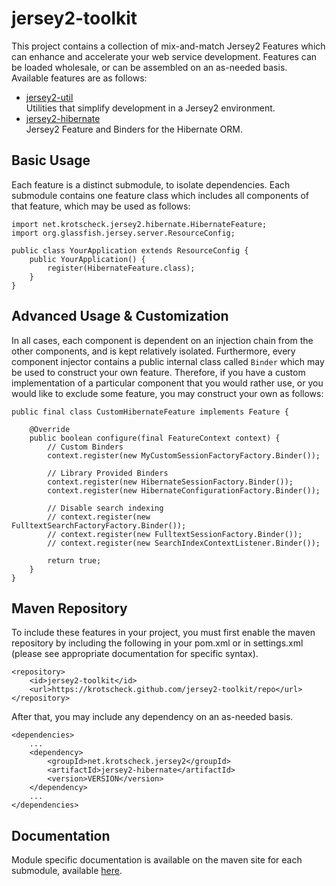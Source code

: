 # jersey2-toolkit

This project contains a collection of mix-and-match Jersey2 Features which
can enhance and accelerate your web service development. Features can be 
loaded wholesale, or can be assembled on an as-needed basis. Available features are as follows:

* [jersey2-util](http://krotscheck.github.io/jersey2-toolkit/jersey2-util)<br/>Utilities that simplify development in a Jersey2 environment.
* [jersey2-hibernate](http://krotscheck.github.io/jersey2-toolkit/jersey2-hibernate)<br/>Jersey2 Feature and Binders for the Hibernate ORM.



## Basic Usage
Each feature is a distinct submodule, to isolate dependencies. Each submodule contains one feature class which includes all components of that feature, which may be used as follows:

	import net.krotscheck.jersey2.hibernate.HibernateFeature;
	import org.glassfish.jersey.server.ResourceConfig;

	public class YourApplication extends ResourceConfig {
	    public YourApplication() {
	        register(HibernateFeature.class);
	    }
	}

## Advanced Usage & Customization
In all cases, each component is dependent on an injection chain from the other components, and is kept relatively isolated. Furthermore, every component injector contains a public internal class called <code>Binder</code> which may be used to construct your own feature. Therefore, if you have a custom implementation of a particular component that you would rather use, or you would like to exclude some feature, you may construct your own as follows:

    public final class CustomHibernateFeature implements Feature {
    
        @Override
        public boolean configure(final FeatureContext context) {
            // Custom Binders
            context.register(new MyCustomSessionFactoryFactory.Binder());
    
            // Library Provided Binders
            context.register(new HibernateSessionFactory.Binder());
            context.register(new HibernateConfigurationFactory.Binder());
    
            // Disable search indexing
            // context.register(new FulltextSearchFactoryFactory.Binder());
            // context.register(new FulltextSessionFactory.Binder());
            // context.register(new SearchIndexContextListener.Binder());
    
            return true;
        }
    }
   
## Maven Repository
To include these features in your project, you must first enable the maven repository by including the following in your pom.xml or in settings.xml (please see appropriate documentation for specific syntax).

	<repository>
		<id>jersey2-toolkit</id>
		<url>https://krotscheck.github.com/jersey2-toolkit/repo</url>
	</repository>
	
After that, you may include any dependency on an as-needed basis.

	<dependencies>
		...
		<dependency>
			<groupId>net.krotscheck.jersey2</groupId>
			<artifactId>jersey2-hibernate</artifactId>
    	    <version>VERSION</version>
    	</dependency>
		...
	</dependencies>
	
## Documentation
Module specific documentation is available on the maven site for each submodule, available [here](http://krotscheck.github.io/jersey2-toolkit).